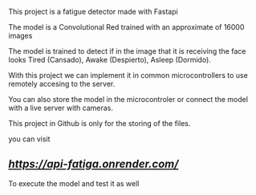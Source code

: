 This project is a fatigue detector made with Fastapi 

The model is a Convolutional Red trained with an approximate of 16000 images

The model is trained to detect if in the image that it is receiving the face looks Tired (Cansado), Awake (Despierto), Asleep (Dormido).

With this project we can implement it in common microcontrollers to use remotely accesing to the server.

You can also store the model in the microcontroler or connect the model with a live server with cameras.

This project in Github is only for the storing of the files.

you can visit 

*https://api-fatiga.onrender.com/*
---
To execute the model and test it as well

